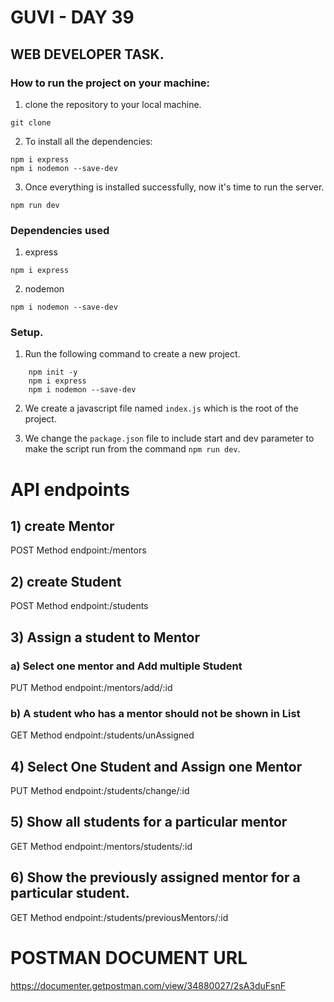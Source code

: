 # GUVI - DAY 39

## WEB DEVELOPER TASK.

### How to run the project on your machine:

1. clone the repository to your local machine.

```
git clone
```

2. To install all the dependencies:

```
npm i express
npm i nodemon --save-dev
```

3. Once everything is installed successfully, now it's time to run the server.

```
npm run dev
```

### Dependencies used

1. express

```
npm i express
```

2. nodemon

```
npm i nodemon --save-dev
```

### Setup.

1. Run the following command to create a new project.

```
    npm init -y
    npm i express
    npm i nodemon --save-dev
```

2. We create a javascript file named `index.js` which is the root of the project.

3. We change the `package.json` file to include start and dev parameter to make the script run from the command `npm run dev`.

# API endpoints

## 1) create Mentor

POST Method
endpoint:/mentors

## 2) create Student

POST Method
endpoint:/students

## 3) Assign a student to Mentor

### a) Select one mentor and Add multiple Student

PUT Method
endpoint:/mentors/add/:id

### b) A student who has a mentor should not be shown in List

GET Method
endpoint:/students/unAssigned

## 4) Select One Student and Assign one Mentor

PUT Method
endpoint:/students/change/:id

## 5) Show all students for a particular mentor

GET Method
endpoint:/mentors/students/:id

## 6) Show the previously assigned mentor for a particular student.

GET Method
endpoint:/students/previousMentors/:id

# POSTMAN DOCUMENT URL

https://documenter.getpostman.com/view/34880027/2sA3duFsnF
